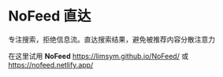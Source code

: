 # NoFeed 直达
专注搜索，拒绝信息流。直达搜索结果，避免被推荐内容分散注意力

在这里试用 **NoFeed** https://limsym.github.io/NoFeed/ 或 https://nofeed.netlify.app/
